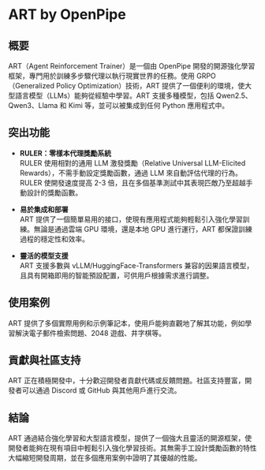# ART by OpenPipe

## 概要

ART（Agent Reinforcement Trainer）是一個由 OpenPipe 開發的開源強化學習框架，專門用於訓練多步驟代理以執行現實世界的任務。使用 GRPO（Generalized Policy Optimization）技術，ART 提供了一個便利的環境，使大型語言模型（LLMs）能夠從經驗中學習。ART 支援多種模型，包括 Qwen2.5、Qwen3、Llama 和 Kimi 等，並可以被集成到任何 Python 應用程式中。

## 突出功能

- **RULER：零樣本代理獎勵系統**  
  RULER 使用相對的通用 LLM 激發獎勵（Relative Universal LLM-Elicited Rewards），不需手動設定獎勵函數，通過 LLM 來自動評估代理的行為。RULER 使開發速度提高 2-3 倍，且在多個基準測試中其表現匹敵乃至超越手動設計的獎勵函數。

- **易於集成和部署**  
  ART 提供了一個簡單易用的接口，使現有應用程式能夠輕鬆引入強化學習訓練。無論是通過雲端 GPU 環境，還是本地 GPU 進行運行，ART 都保證訓練過程的穩定性和效率。

- **靈活的模型支援**  
  ART 支援多數與 vLLM/HuggingFace-Transformers 兼容的因果語言模型，且具有開箱即用的智能預設配置，可供用戶根據需求進行調整。

## 使用案例

ART 提供了多個實際用例和示例筆記本，使用戶能夠直觀地了解其功能，例如學習解決電子郵件檢索問題、2048 遊戲、井字棋等。

## 貢獻與社區支持

ART 正在積極開發中，十分歡迎開發者貢獻代碼或反饋問題。社區支持豐富，開發者可以通過 Discord 或 GitHub 與其他用戶進行交流。

## 結論

ART 通過結合強化學習和大型語言模型，提供了一個強大且靈活的開源框架，使開發者能夠在現有項目中輕鬆引入強化學習技術。其無需手工設計獎勵函數的特性大幅縮短開發周期，並在多個應用案例中證明了其優越的性能。